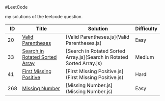 #LeetCode

my solutions of the leetcode question.

| ID | Title | Solution | Difficulty |
|---| ----- | -------- | -------- |
|20|[Valid Parentheses](https://leetcode.com/problems/valid-parentheses/?tab=Description)|[Valid Parentheses.js](Valid Parentheses.js)| Easy |
|33|[Search in Rotated Sorted Array](https://leetcode.com/problems/search-in-rotated-sorted-array/?tab=Description)|[Search in Rotated Sorted Array.js](Search in Rotated Sorted Array.js)| Medium |
|41| [First Missing Positive](https://leetcode.com/problems/first-missing-positive/?tab=Description) | [First Missing Positive.js](First Missing Positive.js)| Hard |
|268|[Missing Number](https://leetcode.com/problems/missing-number/?tab=Description)|[Missing Number.js](Missing Number.js)| Easy |